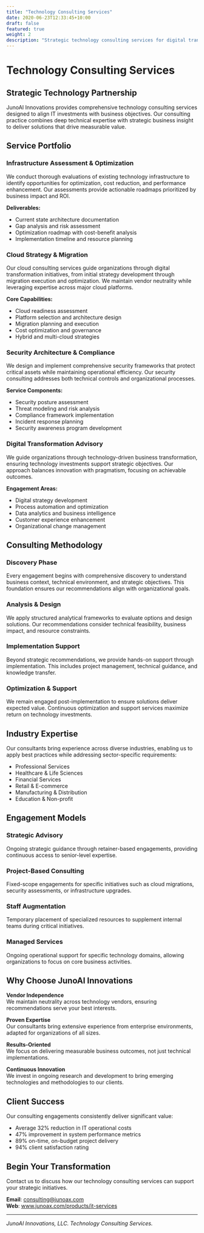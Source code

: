 ```yaml
---
title: "Technology Consulting Services"
date: 2020-06-23T12:33:45+10:00
draft: false
featured: true
weight: 2
description: "Strategic technology consulting services for digital transformation and operational excellence."
---
```


# Technology Consulting Services

## Strategic Technology Partnership

JunoAI Innovations provides comprehensive technology consulting services designed to align IT investments with business objectives. Our consulting practice combines deep technical expertise with strategic business insight to deliver solutions that drive measurable value.

## Service Portfolio

### Infrastructure Assessment & Optimization

We conduct thorough evaluations of existing technology infrastructure to identify opportunities for optimization, cost reduction, and performance enhancement. Our assessments provide actionable roadmaps prioritized by business impact and ROI.

**Deliverables:**
- Current state architecture documentation
- Gap analysis and risk assessment
- Optimization roadmap with cost-benefit analysis
- Implementation timeline and resource planning

### Cloud Strategy & Migration

Our cloud consulting services guide organizations through digital transformation initiatives, from initial strategy development through migration execution and optimization. We maintain vendor neutrality while leveraging expertise across major cloud platforms.

**Core Capabilities:**
- Cloud readiness assessment
- Platform selection and architecture design
- Migration planning and execution
- Cost optimization and governance
- Hybrid and multi-cloud strategies

### Security Architecture & Compliance

We design and implement comprehensive security frameworks that protect critical assets while maintaining operational efficiency. Our security consulting addresses both technical controls and organizational processes.

**Service Components:**
- Security posture assessment
- Threat modeling and risk analysis
- Compliance framework implementation
- Incident response planning
- Security awareness program development

### Digital Transformation Advisory

We guide organizations through technology-driven business transformation, ensuring technology investments support strategic objectives. Our approach balances innovation with pragmatism, focusing on achievable outcomes.

**Engagement Areas:**
- Digital strategy development
- Process automation and optimization
- Data analytics and business intelligence
- Customer experience enhancement
- Organizational change management

## Consulting Methodology

### Discovery Phase
Every engagement begins with comprehensive discovery to understand business context, technical environment, and strategic objectives. This foundation ensures our recommendations align with organizational goals.

### Analysis & Design
We apply structured analytical frameworks to evaluate options and design solutions. Our recommendations consider technical feasibility, business impact, and resource constraints.

### Implementation Support
Beyond strategic recommendations, we provide hands-on support through implementation. This includes project management, technical guidance, and knowledge transfer.

### Optimization & Support
We remain engaged post-implementation to ensure solutions deliver expected value. Continuous optimization and support services maximize return on technology investments.

## Industry Expertise

Our consultants bring experience across diverse industries, enabling us to apply best practices while addressing sector-specific requirements:

- Professional Services
- Healthcare & Life Sciences
- Financial Services
- Retail & E-commerce
- Manufacturing & Distribution
- Education & Non-profit

## Engagement Models

### Strategic Advisory
Ongoing strategic guidance through retainer-based engagements, providing continuous access to senior-level expertise.

### Project-Based Consulting
Fixed-scope engagements for specific initiatives such as cloud migrations, security assessments, or infrastructure upgrades.

### Staff Augmentation
Temporary placement of specialized resources to supplement internal teams during critical initiatives.

### Managed Services
Ongoing operational support for specific technology domains, allowing organizations to focus on core business activities.

## Why Choose JunoAI Innovations

**Vendor Independence**  
We maintain neutrality across technology vendors, ensuring recommendations serve your best interests.

**Proven Expertise**  
Our consultants bring extensive experience from enterprise environments, adapted for organizations of all sizes.

**Results-Oriented**  
We focus on delivering measurable business outcomes, not just technical implementations.

**Continuous Innovation**  
We invest in ongoing research and development to bring emerging technologies and methodologies to our clients.

## Client Success

Our consulting engagements consistently deliver significant value:

- Average 32% reduction in IT operational costs
- 47% improvement in system performance metrics
- 89% on-time, on-budget project delivery
- 94% client satisfaction rating

## Begin Your Transformation

Contact us to discuss how our technology consulting services can support your strategic initiatives.

**Email**: consulting@junoax.com  
**Web**: www.junoax.com/products/it-services

---

*JunoAI Innovations, LLC. Technology Consulting Services.*